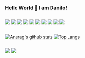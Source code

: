 ### Hello World 👋 I am Danilo!

##
![](https://img.shields.io/badge/JavaScript-323330?style=for-the-badge&logo=javascript&logoColor=F7DF1E)
![](https://img.shields.io/badge/HTML5-E34F26?style=for-the-badge&logo=html5&logoColor=white)
![](https://img.shields.io/badge/CSS3-1572B6?style=for-the-badge&logo=css3&logoColor=white)
![](https://img.shields.io/badge/Sass-CC6699?style=for-the-badge&logo=sass&logoColor=white)
![](https://img.shields.io/badge/Python-14354C?style=for-the-badge&logo=python&logoColor=yellow)
![](https://img.shields.io/badge/React_Native-20232A?style=for-the-badge&logo=react&logoColor=61DAFB)
![](https://img.shields.io/badge/styled--components-DB7093?style=for-the-badge&logo=styled-components&logoColor=white)
![](https://img.shields.io/badge/vscode-017AD7?style=for-the-badge&logo=visualstudiocode&logoColor=white)
![](https://img.shields.io/badge/Netlify-00C7B7?style=for-the-badge&logo=netlify&logoColor=blue)
![](https://img.shields.io/badge/Windows-017AD7?style=for-the-badge&logo=windows&logoColor=white)

##

[![Anurag's github stats](https://github-readme-stats.vercel.app/api?username=danilommedeiros&hide=issues&show_icons=true&title_color=61dafb&text_color=FFFFFF&icon_color=61dafb&bg_color=20232a)](https://github.com/danilommedeiros)
[![Top Langs](https://github-readme-stats.vercel.app/api/top-langs/?username=danilommedeiros&layout=compact&title_color=61dafb&text_color=FFFFFF&icon_color=61dafb&bg_color=20232a)](https://github.com/danilommedeiros)

##

<div> 
  <a href="https://instagram.com/danilo.mdeiros" target="_blank"><img src="https://img.shields.io/badge/-Instagram-%23E4405F?style=for-the-badge&logo=instagram&logoColor=white" target="_blank"></a>
  <a href = "mailto:danilo.medeiros800@gmail.com"><img src="https://img.shields.io/badge/-Gmail-%23333?style=for-the-badge&logo=gmail&logoColor=red" target="_blank"></a>
</div>
 


